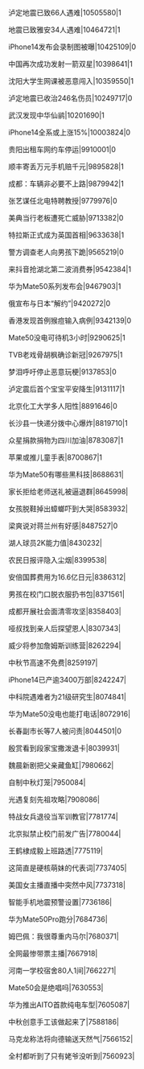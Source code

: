 泸定地震已致66人遇难|10505580|1

地震已致雅安34人遇难|10464721|1

iPhone14发布会录制图被曝|10425109|0

中国再次成功发射一箭双星|10398641|1

沈阳大学生网课被恶意闯入|10359550|1

泸定地震已收治246名伤员|10249717|0

武汉发现中华仙鹟|10201690|1

iPhone14全系或上涨15%|10003824|0

贵阳出租车网约车停运|9910001|0

顺丰寄丢万元手机赔千元|9895828|1

成都：车辆非必要不上路|9879942|1

张艺谋任北电特聘教授|9779976|0

美典当行老板遭死亡威胁|9713382|0

特拉斯正式成为英国首相|9633638|1

警方调查老人向男孩下跪|9565219|0

来抖音抢湖北第二波消费券|9542384|1

华为Mate50系列发布会|9467903|1

俄宣布与日本“解约”|9420272|0

香港发现首例猴痘输入病例|9342139|0

Mate50没电可待机3小时|9290625|1

TVB老戏骨胡枫确诊新冠|9267975|1

梦泪呼吁停止恶意玩梗|9137853|0

泸定震后首个宝宝平安降生|9131117|1

北京化工大学多人阳性|8891646|0

长沙县一快递分拨中心爆炸|8819710|1

众星捐款捐物为四川加油|8783087|1

苹果或推儿童手表|8700867|1

华为Mate50有哪些黑科技|8688631|

家长拒给老师送礼被逼退群|8645998|

女孩脱鞋掉出蟑螂吓到大哭|8583932|

梁爽说对蒋兰州有好感|8487527|0

湖人球员2K能力值|8430232|

农民日报评隐入尘烟|8399538|

安倍国葬费用为16.6亿日元|8386312|

男孩在校门口脱衣服扔书包|8371561|

成都开展社会面清零攻坚|8358403|

哑叔找到亲人后探望恩人|8307343|

威少将参加詹姆斯训练营|8262294|

中秋节高速不免费|8259197|

iPhone14已产逾3400万部|8242247|

中科院遇难者为21级研究生|8074841|

华为Mate50没电也能打电话|8072916|

长春副市长等7人被问责|8044501|0

殷赏看到段家宝撒泼退卡|8039931|

魏晨新剧把父亲藏鱼缸|7980662|

自制中秋灯笼|7950084|

光遇复刻先祖攻略|7908086|

特战女兵退役当军训教官|7781774|

北京拟禁止校门前发广告|7780044|

王鹤棣成毅上班路透|7775119|

这简直是硬核萌妹的代表词|7737405|

美国女主播直播中突然中风|7737318|

智能手机地震预警设置|7736186|

华为Mate50Pro跑分|7684736|

姆巴佩：我很尊重内马尔|7680371|

全网最惨带票主播|7667918|

河南一学校宿舍80人1间|7662271|

Mate50会是绝唱吗|7630553|

华为推出AITO首款纯电车型|7605087|

中秋创意手工该做起来了|7588186|

马克龙称法将向德输送天然气|7566152|

全村都听到了只有姥爷没听到|7560923|

